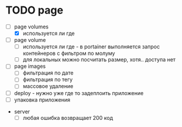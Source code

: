 # TODO page

- [ ] page volumes
  - [x] используется ли где
- [ ] page volume
  - [ ] используется ли где - в portainer выполняется запрос контейнеров с фильтром по молуму
  - [ ] для локальных можно посчитать размер, хотя.. доступа нет
- [ ] page images
  - [ ] фильтрация по дате
  - [ ] фильтрация по тегу
  - [ ] массовое удаление
- [ ] deploy - нужно уже где то задеплоить приложение
- [ ] упаковка приложения
- server
  - [ ] любая ошибка возвращает 200 код
